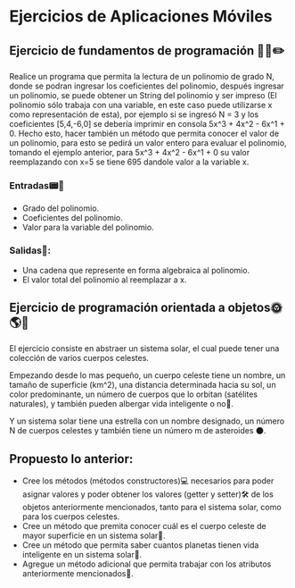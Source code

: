 # Ejercicios de Aplicaciones Móviles

## Ejercicio de fundamentos de programación 📏📕✏️

Realice un programa que permita la lectura de un polinomio de grado N, 
donde se podran ingresar los coeficientes del polinomio, después 
ingresar un polinomio, se puede obtener un String del polinomio y ser 
impreso (El polinomio sólo trabaja con una variable, en este caso puede 
utilizarse x como representación de esta), por ejemplo si se ingresó N = 
3 y los coeficientes [5,4,-6,0] se debería imprimir en consola 5x^3 + 
4x^2 - 6x^1 + 0. Hecho esto, hacer también un método que permita conocer 
el valor de un polinomio, para esto se pedirá un valor entero para 
evaluar el polinomio, tomando el ejemplo anterior, para 5x^3 + 4x^2 - 
6x^1 + 0 su valor reemplazando con x=5 se tiene 695 dandole valor a la 
variable x.

### Entradas📟📝
- Grado del polinomio.
- Coeficientes del polinomio.
- Valor para la variable del polinomio.

### Salidas📠:
- Una cadena que represente en forma algebraica al polinomio.
- El valor total del polinomio al reemplazar a x.

## Ejercicio de programación orientada a objetos🌞🌎🌚
El ejercicio consiste en abstraer un sistema solar, el cual puede tener 
una colección de varios cuerpos celestes.

Empezando desde lo mas pequeño, un cuerpo celeste tiene un nombre, un 
tamaño de superficie (km^2), una distancia determinada hacia su sol, un 
color predominante, un número de cuerpos que lo orbitan (satélites 
naturales), y también pueden albergar vida inteligente o no🌱.

Y un sistema solar tiene una estrella con un nombre designado, un número 
N de cuerpos celestes y también tiene un número m de asteroides 🌑. 

## Propuesto lo anterior:
- Cree los métodos (métodos constructores)💻 necesarios para poder 
asignar valores y poder obtener los valores (getter y setter)🛠 de los 
objetos anteriormente mencionados, tanto para el sistema solar, como 
para los cuerpos celestes.  
- Cree un método que premita conocer cuál es el cuerpo celeste de mayor 
superficie en un sistema solar📐.
- Cree un método que permita saber cuantos planetas tienen vida 
inteligente en un sistema solar🔭.
- Agregue un método adicional que permita trabajar con los atributos 
anteriormente mencionados🤔.
